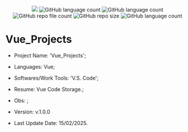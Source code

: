 <p align="center">
  <img src="http://img.shields.io/static/v1?label=STATUS&message=Under_Development&color=green&style=flat"/>
  <img alt="GitHub language count" src="https://img.shields.io/github/languages/count/Rafa-KozAnd/Vue_Projects">
  <img alt="GitHub language count" src="https://img.shields.io/github/languages/top/Rafa-KozAnd/Vue_Projects">
  <img alt="GitHub repo file count" src="https://img.shields.io/github/directory-file-count/Rafa-KozAnd/Vue_Projects">
  <img alt="GitHub repo size" src="https://img.shields.io/github/repo-size/Rafa-KozAnd/Vue_Projects">
  <img alt="GitHub language count" src="https://img.shields.io/github/license/Rafa-KozAnd/Vue_Projects">
</p>

# Vue_Projects

- Project Name: 'Vue_Projects';
- Languages: Vue;
- Softwares/Work Tools: 'V.S. Code';
- Resume: Vue Code Storage.;
- Obs: ;
- Version: v.1.0.0

- Last Update Date: 15/02/2025.
